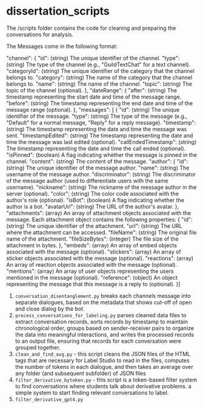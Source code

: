 # dissertation_scripts

The /scripts folder contains the code for cleaning and preparing the conversations for analysis.


The Messages come in the following format:

  "channel": {
    "id": (string) The unique identifier of the channel.
    "type": (string) The type of the channel (e.g., "GuildTextChat" for a text channel).
    "categoryId": (string) The unique identifier of the category that the channel belongs to.
    "category": (string) The name of the category that the channel belongs to.
    "name": (string) The name of the channel.
    "topic": (string) The topic of the channel (optional).
  },
  "dateRange": {
    "after": (string) The timestamp representing the start date and time of the message range.
    "before": (string) The timestamp representing the end date and time of the message range (optional).
  },
  "messages": [
    {
      "id": (string) The unique identifier of the message.
      "type": (string) The type of the message (e.g., "Default" for a normal message, "Reply" for a reply message).
      "timestamp": (string) The timestamp representing the date and time the message was sent.
      "timestampEdited": (string) The timestamp representing the date and time the message was last edited (optional).
      "callEndedTimestamp": (string) The timestamp representing the date and time the call ended (optional).
      "isPinned": (boolean) A flag indicating whether the message is pinned in the channel.
      "content": (string) The content of the message.
      "author": {
        "id": (string) The unique identifier of the message author.
        "name": (string) The username of the message author.
        "discriminator": (string) The discriminator of the message author (used to differentiate users with the same username).
        "nickname": (string) The nickname of the message author in the server (optional).
        "color": (string) The color code associated with the author's role (optional).
        "isBot": (boolean) A flag indicating whether the author is a bot.
        "avatarUrl": (string) The URL of the author's avatar.
      },
      "attachments": (array) An array of attachment objects associated with the message. Each attachment object contains the following properties:
    {
      "id": (string) The unique identifier of the attachment.
      "url": (string) The URL where the attachment can be accessed.
      "fileName": (string) The original file name of the attachment.
      "fileSizeBytes": (integer) The file size of the attachment in bytes.
    },
      "embeds": (array) An array of embed objects associated with the message (optional).
      "stickers": (array) An array of sticker objects associated with the message (optional).
      "reactions": (array) An array of reaction objects associated with the message (optional).
      "mentions": (array) An array of user objects representing the users mentioned in the message (optional).
      "reference": (object) An object representing the message that this message is a reply to (optional).
    }]

1. `conversation_disentanglement.py` breaks each channels message into separate dialogues, based on the metadata that shows cut-off of open and close dialog by the bot.
2. `process_conversations_for_labeling.py`  parses cleaned data files to extract conversation records, sorts records by timestamp to maintain chronological order, groups based on sender-receiver pairs to organize the data into meaningful interactions, and writes the processed records to an output file, ensuring that records for each conversation were grouped together.
3. `clean_and_find_avg.py` - this script cleans the JSON files of the HTML tags that are necessary for Label Studio to read in the files, computes the number of tokens in each dialogue, and then takes an average over any folder (and subsequent subfolder) of JSON files
4. `filter_derivative_bytoken.py` - this script is a token-based filter system to find conversations where students talk about derivative problems. a simple system to start finding relevant conversations to label.
5. `filter_derivative_gpt4.py`
